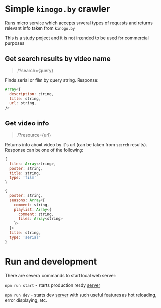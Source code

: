 # Simple `kinogo.by` crawler

Runs micro service which accepts several types of requests and returns relevant info taken from `kinogo.by`

This is a study project and it is not intended to be used for commercial purposes

## Get search results by video name

> /?search={query}

Finds serial or film by query string. Response:

```js
Array<{
  description: string,
  title: string,
  url: string,
}>
```

## Get video info

> /?resource={url}

Returns info about video by it's url (can be taken from `search` results). Response can be one of the following:

```js
{
  files: Array<string>,
  poster: string,
  title: string,
  type: 'film'
}
```

```js
{
  poster: string,
  seasons: Array<{
    comment: string,
    playlist: Array<{
      comment: string,
      files: Array<string>
    }>
  }>
  title: string,
  type: 'serial'
}
```

# Run and development

There are several commands to start local web server:

`npm run start` - starts production ready [server](https://github.com/zeit/micro)

`npm run dev` - starts dev [server](https://github.com/zeit/micro-dev) with such useful features as hot reloading, error displaying, etc.
